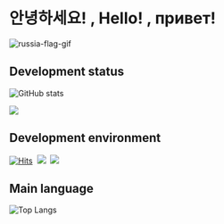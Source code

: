 # 안녕하세요! , Hello! , привет!
![russia-flag-gif](https://github.com/Seungpyo1007/Seungpyo1007/assets/128838429/9c8c40eb-6a3f-4c76-b2c9-c4b27905d0e0)


## Development status
![GitHub stats](https://github-readme-stats.vercel.app/api?username=Seungpyo1007&theme=holi)

<a href="https://opgc.me/#/users/Seungpyo1007" target="_blank"><img src="https://api.opgc.me/githubs/users/Seungpyo1007/tag/?theme=basic" /></a>  

## Development environment
[![Hits](https://hits.seeyoufarm.com/api/count/incr/badge.svg?url=https%3A%2F%2Fgithub.com%2FSeungpyo1007&count_bg=%2379C83D&title_bg=%23555555&icon=&icon_color=%23E7E7E7&title=hits&edge_flat=false)](https://hits.seeyoufarm.com)
&nbsp;<img src="https://img.shields.io/badge/macos-%23000000.svg?&style=for-the-badge&logo=macos&logoColor=white" />
&nbsp;<img src="https://img.shields.io/badge/html5-%23E34F26.svg?&style=for-the-badge&logo=html5&logoColor=white" />


## Main language
![Top Langs](https://github-readme-stats.vercel.app/api/top-langs/?username=Seungpyo1007&layout=donut&theme=holi)
